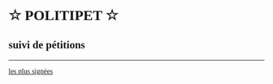 ☆ POLITIPET ☆
=============

suivi de pétitions
------------------

-----

[les plus signées](https://petitions.assemblee-nationale.fr/initiatives?order=most_voted)


<div id="contents"></div>

<script>
data = [
"1123	1120464573	342244041",
"1484	1545084010	1772260604",
"1395	916793369	1552015065",
"1549	326156748	1263406030",
"1559	1010483208	808968259",
"1446	1421214239	738909962",
"1319	544747026	1691291351",
]

petitions = []
graph = {}
score = {}

function main() {
	init_globals()
	var c = document.getElementById("contents")
	for (i in petitions)
		c.appendChild(petition(petitions[i]))
}

function init_globals() {
	for (i in data) {
		x = data[i].split(/\s+/)
		id = x[0]
		graph[id] = x[1]
		score[id] = x[2]
		petitions[i] = id
	}
}

gdoc = (
"https://docs.google.com/spreadsheets/" +
"d/e/2PACX-1vTaQG5GcdXrinSC3tlJNf5I16eWZVfEnKwZxKM2b-tgS0VbOWbLGsVFNIeB6RvGWRr-E2s-GezWijig" +
"/pubchart?"
)

function image_url(oid) {
	return oid ? gdoc + "oid=" + oid + "&format=image" : ""
}

function petition(id) {
	var _ = document.createElement("div")
	var g = document.createElement("img")
	var s = document.createElement("img")
	var l = document.createElement("a")
	_.id = id
	g.src = image_url(graph[id])
	s.src = image_url(score[id])
	l.href = "https://petitions.assemblee-nationale.fr/initiatives/i-" + id
	l.innerHTML = "signer"
	_.appendChild(g)
	if (s.src) _.appendChild(s)
	_.appendChild(l)

	return _
}

main()
</script>

<style>

body	{ font-family: 'Comfortaa'; }
img	{ max-width: 100%; }
img	{ display: block; }
#contents > div { margin-bottom: 5rem; }

</style>
